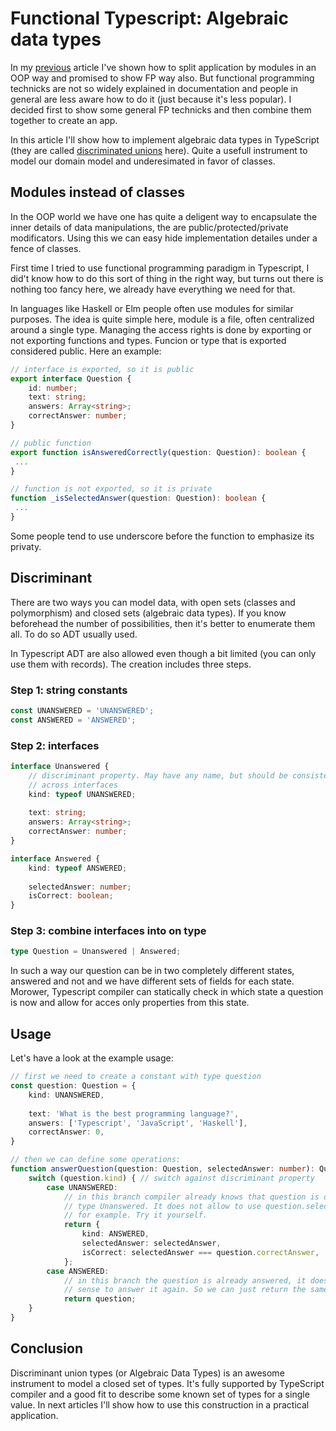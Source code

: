 # Functional Typescript: Algebraic data types

In my [previous](/001_modularized_frontend.md) article I've shown how to
split application by modules in an OOP way and promised to show FP way
also. But functional programming technicks are not so widely explained
in documentation and people in general are less aware how to do it
(just because it's less popular). I decided first to show some general
FP technicks and then combine them together to create an app.

In this article I'll show how to implement algebraic data types in
TypeScript (they are called
[discriminated
unions](https://www.typescriptlang.org/docs/handbook/advanced-types.html#discriminated-unions)
here). Quite a usefull instrument to model our domain model and 
underesimated in favor of classes.

## Modules instead of classes

In the OOP world we have one has quite a deligent way to encapsulate the
inner details of data manipulations, the are public/protected/private 
modificators. Using this we can easy hide implementation detailes under
a fence of classes.

First time I tried to use functional programming paradigm in Typescript,
I did't know how to do this sort of thing in the right way, but turns out
there is nothing too fancy here, we already have everything we need for
that.

In languages like Haskell or Elm people often use modules for similar purposes.
The idea is quite simple here, module is a file, often centralized around a
single type. Managing the access rights is done by exporting or not
exporting functions and types. Funcion or type that is exported considered
public.
Here an example:

```typescript
// interface is exported, so it is public
export interface Question { 
    id: number;
    text: string;
    answers: Array<string>;
    correctAnswer: number;
}

// public function
export function isAnsweredCorrectly(question: Question): boolean {
 ...
}

// function is not exported, so it is private
function _isSelectedAnswer(question: Question): boolean {
 ...
}

```

Some people tend to use underscore before the function to emphasize its privaty.

## Discriminant

There are two ways you can model data, with open sets (classes and polymorphism)
and closed sets (algebraic data types). If you know beforehead the number of
possibilities, then it's better to enumerate them all. To do so ADT usually
used.

In Typescript ADT are also allowed even though a bit limited (you can only use
them with records). The creation includes three steps.

### Step 1: string constants

```typescript
const UNANSWERED = 'UNANSWERED';
const ANSWERED = 'ANSWERED';
```

### Step 2: interfaces

```typescript
interface Unanswered {
    // discriminant property. May have any name, but should be consistent
    // across interfaces
    kind: typeof UNANSWERED; 
    
    text: string;
    answers: Array<string>;
    correctAnswer: number;
}

interface Answered {
    kind: typeof ANSWERED;
    
    selectedAnswer: number;
    isCorrect: boolean;
}
```

### Step 3: combine interfaces into on type

```typescript
type Question = Unanswered | Answered;
```

In such a way our question can be in two completely different states, answered
and not and we have different sets of fields for each state. Morower, Typescript
compiler can statically check in which state a question is now and allow for
acces only properties from this state.

## Usage

Let's have a look at the example usage:

```typescript
// first we need to create a constant with type question
const question: Question = {
    kind: UNANSWERED,
    
    text: 'What is the best programming language?',
    answers: ['Typescript', 'JavaScript', 'Haskell'],
    correctAnswer: 0,
}

// then we can define some operations:
function answerQuestion(question: Question, selectedAnswer: number): Question {
    switch (question.kind) { // switch against discriminant property
        case UNANSWERED: 
            // in this branch compiler already knows that question is of
            // type Unanswered. It does not allow to use question.selectedAnswer
            // for example. Try it yourself.
            return {
                kind: ANSWERED,
                selectedAnswer: selectedAnswer,
                isCorrect: selectedAnswer === question.correctAnswer,
            };
        case ANSWERED:
            // in this branch the question is already answered, it doesn't make
            // sense to answer it again. So we can just return the same question
            return question;
    }
}
```

## Conclusion

Discriminant union types (or Algebraic Data Types) is an awesome instrument to
model a closed set of types. It's fully supported by TypeScript compiler
and a good fit to describe some known set of types for a single value. In next
articles I'll show how to use this construction in a practical application.

